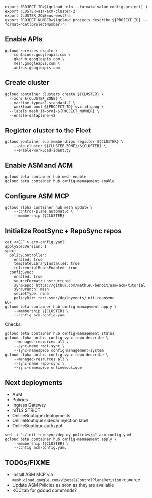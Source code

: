 ```
export PROJECT_ID=$(gcloud info --format='value(config.project)')
export CLUSTER=asm-acm-cluster-2
export CLUSTER_ZONE=us-west2-a
export PROJECT_NUMBER=$(gcloud projects describe ${PROJECT_ID} --format='get(projectNumber)')
```

## Enable APIs

```
gcloud services enable \
    container.googleapis.com \
    gkehub.googleapis.com \
    mesh.googleapis.com \
    anthos.googleapis.com
```

## Create cluster

```
gcloud container clusters create ${CLUSTER} \
  --zone ${CLUSTER_ZONE} \
  --machine-type=e2-standard-2 \
  --workload-pool ${PROJECT_ID}.svc.id.goog \
  --labels mesh_id=proj-${PROJECT_NUMBER} \
  --enable-dataplane-v2
```

## Register cluster to the Fleet

```
gcloud container hub memberships register ${CLUSTER} \
    --gke-cluster ${CLUSTER_ZONE}/${CLUSTER} \
    --enable-workload-identity
```

## Enable ASM and ACM

```
gcloud beta container hub mesh enable
gcloud beta container hub config-management enable
```

## Configure ASM MCP

```
gcloud alpha container hub mesh update \
    --control-plane automatic \
    --membership ${CLUSTER}
```

## Initialize RootSync + RepoSync repos

```
cat <<EOF > acm-config.yaml
applySpecVersion: 1
spec:
  policyController:
    enabled: true
    templateLibraryInstalled: true
    referentialRulesEnabled: true
  configSync:
    enabled: true
    sourceFormat: unstructured
    syncRepo: https://github.com/mathieu-benoit/asm-acm-tutorial
    syncBranch: main
    secretType: none
    policyDir: root-sync/deployments/init-reposync
EOF
gcloud beta container hub config-management apply \
    --membership ${CLUSTER} \
    --config acm-config.yaml
```

Checks:
```
gcloud beta container hub config-management status
gcloud alpha anthos config sync repo describe \
    --managed-resources all \
    --sync-name root-sync \
    --sync-namespace config-management-system
gcloud alpha anthos config sync repo describe \
    --managed-resources all \
    --sync-name repo-sync \
    --sync-namespace onlineboutique
```

## Next deployments

- ASM
- Policies
- Ingress Gateway
- mTLS STRICT
- OnlineBoutique deployments
- OnlineBoutique sidecar injection label
- OnlineBoutique authzpol

```
sed -i "s/init-reposync/deploy-policies/g" acm-config.yaml
gcloud beta container hub config-management apply \
    --membership ${CLUSTER} \
    --config acm-config.yaml
```

## TODOs/FIXME

- Install ASM MCP via `mesh.cloud.google.com/v1beta1`/`ControlPlaneRevision` resource
- Update ASM Policies as soon as they are available
- KCC tab for gcloud commands?